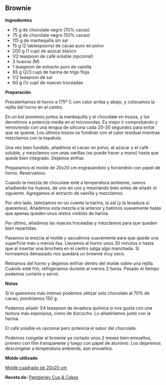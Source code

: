 ## Brownie

**Ingredientes**

- 75 g de chocolate negro (70% cacao)
- 75 g de chocolate negro (50% cacao)
- 115 g de mantequilla sin sal
- 15 g (2 tablespoons) de cacao puro en polvo
- 200 g (1 cup) de azúcar blanco
- 1/2 teaspoon de café soluble (opcional)
- 3 huevos (M)
- 1 teaspoon de extracto puro de vainilla
- 85 g (2/3 cup) de harina de trigo floja
- 1/2 teaspoon de sal
- 60 g (½ cup) de nueces troceadas

**Preparación**

Precalentamos el horno a 175º C con calor arriba y abajo, y colocamos la rejilla del horno en el centro.

En un bol ponemos juntos la mantequilla y el chocolate en trozos, y los derretimos a potencia media en el microondas. Es mejor ir comprobando y removiendo con una lengua de silicona cada 20-30 segundos para evitar que se queme. Los últimos trozos se fundirán con el calor residual mientras mezclamos con la espátula.

Una vez bien fundido, añadimos el cacao en polvo, el azúcar y el café soluble, y mezclamos con unas varillas (se puede hacer a mano) hasta que quede bien integrado. Dejamos enfriar.

Preparamos el molde de 20x20 cm engrasándolo y forrándolo con papel de horno. Reservamos.

Cuando la mezcla de chocolate esté a temperatura ambiente, vamos añadiendo los huevos, de uno en uno y mezclando bien antes de añadir el siguiente. Agregamos el extracto de vainilla y mezclamos.

Por otro lado, tamizamos en un cuento la harina, la sal (y la levadura si queremos). Añadimos esta mezcla a la anterior y batimos suavemente hasta que apenas queden unos restos visibles de harina.

Por último, añadimos las nueces troceadas y mezclamos para que queden bien repartidas.

Pasamos la mezcla al molde y sacudimos suavemente para que quede una superficie más o menos lisa. Llevamos al horno unos 30 minutos o hasta que al insertar una brocheta en el centro salga algo manchada. Si horneamos demasiado nos quedará un brownie muy seco.

Retiramos del horno y dejamos enfriar dentro del molde sobre una rejilla. Cuando esté frío, refrigeramos durante al menos 2 horas. Pasado el tiempo podemos cortarlo y servir.

**Notas**

Si lo queremos más intenso podemos utilizar solo chocolate al 70% de cacao, pondríamos 150 g.

Podemos añadir 1/4 teaspoon de levadura química si nos gusta con una textura más esponjosa, como de bizcocho. Lo añadiríamos junto con la harina.

El café soluble es opcional pero potencia el sabor del chocolate.

Podemos congelar el brownie ya cortado unos 2 meses bien envueltos, primero con film transparente y luego con papel de aluminio. Los dejaremos descongelar a temperatura ambiente, aún envueltos.

**Molde utilizado**

[Molde cuadrado de 20x20 cm](../../moldes-y-utensilios.md)

**Receta de:** [Pemberley Cup & Cakes](http://pemberleycupandcakes.com/2013/06/13/dark-chocolate-brownies/)
